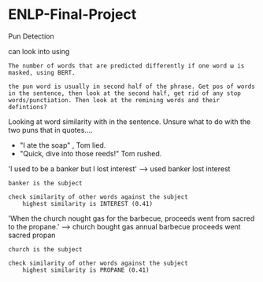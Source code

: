 # ENLP-Final-Project
Pun Detection 

can look into using

	The number of words that are predicted differently if one word ω is masked, using BERT.
	
	the pun word is usually in second half of the phrase. Get pos of words in the sentence, then look at the second half, get rid of any stop words/punctiation. Then look at the remining words and their defintions? 


Looking at word similarity with in the sentence. 
Unsure what to do with the two puns that in quotes.... 
  - "I ate the soap" , Tom lied.
  - "Quick, dive into those reeds!" Tom rushed. 

'I used to be a banker but I lost interest' --> used banker lost interest
	
	banker is the subject
	
	check similarity of other words against the subject
		highest similarity is INTEREST (0.41) 
		
	
'When the church nought gas for the barbecue, proceeds went from sacred to the propane.' --> church bought gas annual barbecue proceeds went sacred propan
	
	church is the subject
	
	check similarity of other words against the subject
		highest similarity is PROPANE (0.41) 


